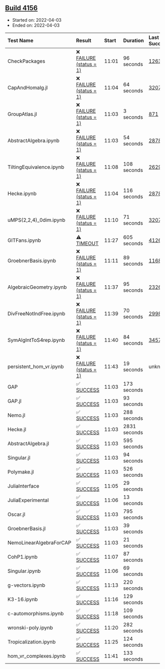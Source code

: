 ## [Build 4156](https://oscarci.mathematik.uni-kl.de/job/oscar-stable/4156/)

* Started on: 2022-04-03
* Ended on: 2022-04-03

| Test Name    | Result | Start | Duration | Last Success | First Failure |
|:-------------|:-------|:------|:---------|:-------------|:--------------|
| CheckPackages | ❌ [FAILURE (status = 1)](https://oscarci.mathematik.uni-kl.de/job/oscar-stable/4156/artifact/logs/build-4156/CheckPackages.log) | 11:01 | 96 seconds | [1263](https://oscarci.mathematik.uni-kl.de/job/oscar-stable/1263/) | [1264](https://oscarci.mathematik.uni-kl.de/job/oscar-stable/1264/) |
| CapAndHomalg.jl | ❌ [FAILURE (status = 1)](https://oscarci.mathematik.uni-kl.de/job/oscar-stable/4156/artifact/logs/build-4156/CapAndHomalg.jl.log) | 11:04 | 64 seconds | [3207](https://oscarci.mathematik.uni-kl.de/job/oscar-stable/3207/) | [3208](https://oscarci.mathematik.uni-kl.de/job/oscar-stable/3208/) |
| GroupAtlas.jl | ❌ [FAILURE (status = 1)](https://oscarci.mathematik.uni-kl.de/job/oscar-stable/4156/artifact/logs/build-4156/GroupAtlas.jl.log) | 11:03 | 3 seconds | [871](https://oscarci.mathematik.uni-kl.de/job/oscar-stable/871/) | [872](https://oscarci.mathematik.uni-kl.de/job/oscar-stable/872/) |
| AbstractAlgebra.ipynb | ❌ [FAILURE (status = 1)](https://oscarci.mathematik.uni-kl.de/job/oscar-stable/4156/artifact/logs/build-4156/AbstractAlgebra.ipynb.log) | 11:03 | 54 seconds | [2878](https://oscarci.mathematik.uni-kl.de/job/oscar-stable/2878/) | [2879](https://oscarci.mathematik.uni-kl.de/job/oscar-stable/2879/) |
| TiltingEquivalence.ipynb | ❌ [FAILURE (status = 1)](https://oscarci.mathematik.uni-kl.de/job/oscar-stable/4156/artifact/logs/build-4156/TiltingEquivalence.ipynb.log) | 11:08 | 108 seconds | [2629](https://oscarci.mathematik.uni-kl.de/job/oscar-stable/2629/) | [2630](https://oscarci.mathematik.uni-kl.de/job/oscar-stable/2630/) |
| Hecke.ipynb | ❌ [FAILURE (status = 1)](https://oscarci.mathematik.uni-kl.de/job/oscar-stable/4156/artifact/logs/build-4156/Hecke.ipynb.log) | 11:04 | 116 seconds | [2878](https://oscarci.mathematik.uni-kl.de/job/oscar-stable/2878/) | [2879](https://oscarci.mathematik.uni-kl.de/job/oscar-stable/2879/) |
| uMPS(2,2,4)_0dim.ipynb | ❌ [FAILURE (status = 1)](https://oscarci.mathematik.uni-kl.de/job/oscar-stable/4156/artifact/logs/build-4156/uMPS-2-2-4-_0dim.ipynb.log) | 11:10 | 71 seconds | [3207](https://oscarci.mathematik.uni-kl.de/job/oscar-stable/3207/) | [3208](https://oscarci.mathematik.uni-kl.de/job/oscar-stable/3208/) |
| GITFans.ipynb | ⚠ [TIMEOUT](https://oscarci.mathematik.uni-kl.de/job/oscar-stable/4156/artifact/logs/build-4156/GITFans.ipynb.log) | 11:27 | 605 seconds | [4126](https://oscarci.mathematik.uni-kl.de/job/oscar-stable/4126/) | [4127](https://oscarci.mathematik.uni-kl.de/job/oscar-stable/4127/) |
| GroebnerBasis.ipynb | ❌ [FAILURE (status = 1)](https://oscarci.mathematik.uni-kl.de/job/oscar-stable/4156/artifact/logs/build-4156/GroebnerBasis.ipynb.log) | 11:11 | 89 seconds | [1168](https://oscarci.mathematik.uni-kl.de/job/oscar-stable/1168/) | [1169](https://oscarci.mathematik.uni-kl.de/job/oscar-stable/1169/) |
| AlgebraicGeometry.ipynb | ❌ [FAILURE (status = 1)](https://oscarci.mathematik.uni-kl.de/job/oscar-stable/4156/artifact/logs/build-4156/AlgebraicGeometry.ipynb.log) | 11:37 | 95 seconds | [2326](https://oscarci.mathematik.uni-kl.de/job/oscar-stable/2326/) | [2327](https://oscarci.mathematik.uni-kl.de/job/oscar-stable/2327/) |
| DivFreeNotIndFree.ipynb | ❌ [FAILURE (status = 1)](https://oscarci.mathematik.uni-kl.de/job/oscar-stable/4156/artifact/logs/build-4156/DivFreeNotIndFree.ipynb.log) | 11:39 | 70 seconds | [2998](https://oscarci.mathematik.uni-kl.de/job/oscar-stable/2998/) | [2999](https://oscarci.mathematik.uni-kl.de/job/oscar-stable/2999/) |
| SymAlgIntToS4rep.ipynb | ❌ [FAILURE (status = 1)](https://oscarci.mathematik.uni-kl.de/job/oscar-stable/4156/artifact/logs/build-4156/SymAlgIntToS4rep.ipynb.log) | 11:40 | 84 seconds | [3457](https://oscarci.mathematik.uni-kl.de/job/oscar-stable/3457/) | [3458](https://oscarci.mathematik.uni-kl.de/job/oscar-stable/3458/) |
| persistent_hom_vr.ipynb | ❌ [FAILURE (status = 1)](https://oscarci.mathematik.uni-kl.de/job/oscar-stable/4156/artifact/logs/build-4156/persistent_hom_vr.ipynb.log) | 11:43 | 19 seconds | unknown | unknown |
| GAP | ✅ [SUCCESS](https://oscarci.mathematik.uni-kl.de/job/oscar-stable/4156/artifact/logs/build-4156/GAP.log) | 11:03 | 173 seconds |  |  |
| GAP.jl | ✅ [SUCCESS](https://oscarci.mathematik.uni-kl.de/job/oscar-stable/4156/artifact/logs/build-4156/GAP.jl.log) | 11:03 | 93 seconds |  |  |
| Nemo.jl | ✅ [SUCCESS](https://oscarci.mathematik.uni-kl.de/job/oscar-stable/4156/artifact/logs/build-4156/Nemo.jl.log) | 11:03 | 288 seconds |  |  |
| Hecke.jl | ✅ [SUCCESS](https://oscarci.mathematik.uni-kl.de/job/oscar-stable/4156/artifact/logs/build-4156/Hecke.jl.log) | 11:03 | 2831 seconds |  |  |
| AbstractAlgebra.jl | ✅ [SUCCESS](https://oscarci.mathematik.uni-kl.de/job/oscar-stable/4156/artifact/logs/build-4156/AbstractAlgebra.jl.log) | 11:03 | 595 seconds |  |  |
| Singular.jl | ✅ [SUCCESS](https://oscarci.mathematik.uni-kl.de/job/oscar-stable/4156/artifact/logs/build-4156/Singular.jl.log) | 11:03 | 94 seconds |  |  |
| Polymake.jl | ✅ [SUCCESS](https://oscarci.mathematik.uni-kl.de/job/oscar-stable/4156/artifact/logs/build-4156/Polymake.jl.log) | 11:03 | 526 seconds |  |  |
| JuliaInterface | ✅ [SUCCESS](https://oscarci.mathematik.uni-kl.de/job/oscar-stable/4156/artifact/logs/build-4156/JuliaInterface.log) | 11:05 | 29 seconds |  |  |
| JuliaExperimental | ✅ [SUCCESS](https://oscarci.mathematik.uni-kl.de/job/oscar-stable/4156/artifact/logs/build-4156/JuliaExperimental.log) | 11:06 | 13 seconds |  |  |
| Oscar.jl | ✅ [SUCCESS](https://oscarci.mathematik.uni-kl.de/job/oscar-stable/4156/artifact/logs/build-4156/Oscar.jl.log) | 11:03 | 795 seconds |  |  |
| GroebnerBasis.jl | ✅ [SUCCESS](https://oscarci.mathematik.uni-kl.de/job/oscar-stable/4156/artifact/logs/build-4156/GroebnerBasis.jl.log) | 11:03 | 39 seconds |  |  |
| NemoLinearAlgebraForCAP | ✅ [SUCCESS](https://oscarci.mathematik.uni-kl.de/job/oscar-stable/4156/artifact/logs/build-4156/NemoLinearAlgebraForCAP.log) | 11:03 | 21 seconds |  |  |
| CohP1.ipynb | ✅ [SUCCESS](https://oscarci.mathematik.uni-kl.de/job/oscar-stable/4156/artifact/logs/build-4156/CohP1.ipynb.log) | 11:07 | 87 seconds |  |  |
| Singular.ipynb | ✅ [SUCCESS](https://oscarci.mathematik.uni-kl.de/job/oscar-stable/4156/artifact/logs/build-4156/Singular.ipynb.log) | 11:06 | 69 seconds |  |  |
| g-vectors.ipynb | ✅ [SUCCESS](https://oscarci.mathematik.uni-kl.de/job/oscar-stable/4156/artifact/logs/build-4156/g-vectors.ipynb.log) | 11:13 | 220 seconds |  |  |
| K3-16.ipynb | ✅ [SUCCESS](https://oscarci.mathematik.uni-kl.de/job/oscar-stable/4156/artifact/logs/build-4156/K3-16.ipynb.log) | 11:16 | 129 seconds |  |  |
| c-automorphisms.ipynb | ✅ [SUCCESS](https://oscarci.mathematik.uni-kl.de/job/oscar-stable/4156/artifact/logs/build-4156/c-automorphisms.ipynb.log) | 11:18 | 109 seconds |  |  |
| wronski-poly.ipynb | ✅ [SUCCESS](https://oscarci.mathematik.uni-kl.de/job/oscar-stable/4156/artifact/logs/build-4156/wronski-poly.ipynb.log) | 11:20 | 282 seconds |  |  |
| Tropicalization.ipynb | ✅ [SUCCESS](https://oscarci.mathematik.uni-kl.de/job/oscar-stable/4156/artifact/logs/build-4156/Tropicalization.ipynb.log) | 11:25 | 124 seconds |  |  |
| hom_vr_complexes.ipynb | ✅ [SUCCESS](https://oscarci.mathematik.uni-kl.de/job/oscar-stable/4156/artifact/logs/build-4156/hom_vr_complexes.ipynb.log) | 11:41 | 133 seconds |  |  |
